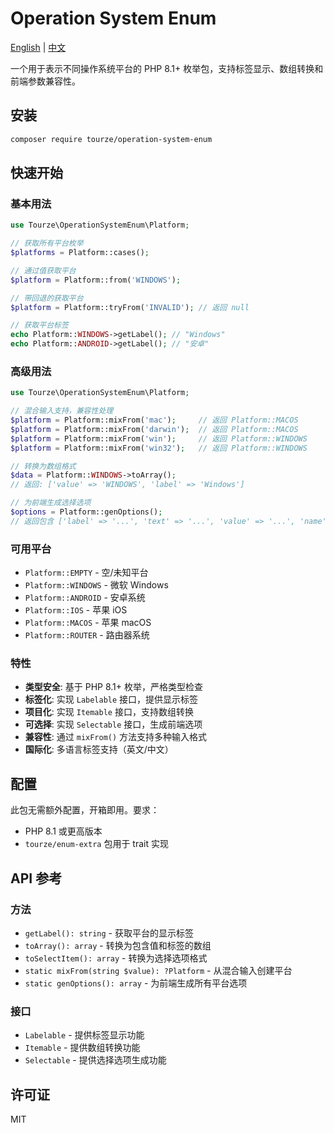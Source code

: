 # Operation System Enum

[English](README.md) | [中文](README.zh-CN.md)

一个用于表示不同操作系统平台的 PHP 8.1+ 枚举包，支持标签显示、数组转换和前端参数兼容性。

## 安装

```bash
composer require tourze/operation-system-enum
```

## 快速开始

### 基本用法

```php
use Tourze\OperationSystemEnum\Platform;

// 获取所有平台枚举
$platforms = Platform::cases();

// 通过值获取平台
$platform = Platform::from('WINDOWS');

// 带回退的获取平台
$platform = Platform::tryFrom('INVALID'); // 返回 null

// 获取平台标签
echo Platform::WINDOWS->getLabel(); // "Windows"
echo Platform::ANDROID->getLabel(); // "安卓"
```

### 高级用法

```php
use Tourze\OperationSystemEnum\Platform;

// 混合输入支持，兼容性处理
$platform = Platform::mixFrom('mac');     // 返回 Platform::MACOS
$platform = Platform::mixFrom('darwin');  // 返回 Platform::MACOS
$platform = Platform::mixFrom('win');     // 返回 Platform::WINDOWS
$platform = Platform::mixFrom('win32');   // 返回 Platform::WINDOWS

// 转换为数组格式
$data = Platform::WINDOWS->toArray();
// 返回: ['value' => 'WINDOWS', 'label' => 'Windows']

// 为前端生成选择选项
$options = Platform::genOptions();
// 返回包含 ['label' => '...', 'text' => '...', 'value' => '...', 'name' => '...'] 的数组
```

### 可用平台

- `Platform::EMPTY` - 空/未知平台
- `Platform::WINDOWS` - 微软 Windows
- `Platform::ANDROID` - 安卓系统
- `Platform::IOS` - 苹果 iOS
- `Platform::MACOS` - 苹果 macOS
- `Platform::ROUTER` - 路由器系统

### 特性

- **类型安全**: 基于 PHP 8.1+ 枚举，严格类型检查
- **标签化**: 实现 `Labelable` 接口，提供显示标签
- **项目化**: 实现 `Itemable` 接口，支持数组转换
- **可选择**: 实现 `Selectable` 接口，生成前端选项
- **兼容性**: 通过 `mixFrom()` 方法支持多种输入格式
- **国际化**: 多语言标签支持（英文/中文）

## 配置

此包无需额外配置，开箱即用。要求：

- PHP 8.1 或更高版本
- `tourze/enum-extra` 包用于 trait 实现

## API 参考

### 方法

- `getLabel(): string` - 获取平台的显示标签
- `toArray(): array` - 转换为包含值和标签的数组
- `toSelectItem(): array` - 转换为选择选项格式
- `static mixFrom(string $value): ?Platform` - 从混合输入创建平台
- `static genOptions(): array` - 为前端生成所有平台选项

### 接口

- `Labelable` - 提供标签显示功能
- `Itemable` - 提供数组转换功能
- `Selectable` - 提供选择选项生成功能

## 许可证

MIT
